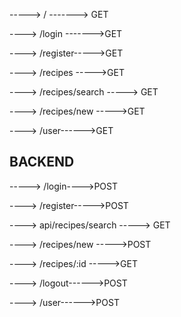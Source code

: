 

-----> /     -------> GET

----> /login ------->GET

----> /register----->GET

----> /recipes ----->GET

----> /recipes/search -----> GET

----> /recipes/new ----->GET

----> /user------>GET


## BACKEND

-----> /login---->POST

----> /register----->POST

----> api/recipes/search -----> GET

----> /recipes/new ----->POST

----> /recipes/:id ----->GET

----> /logout------>POST

----> /user------>POST
 